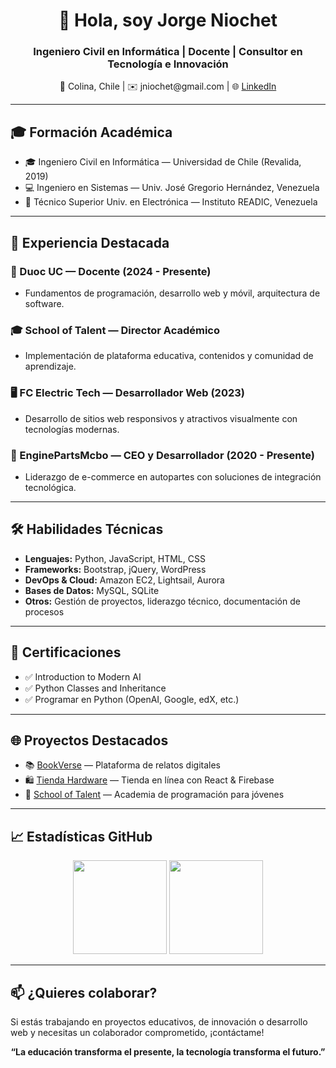 <h1 align="center">👋 Hola, soy Jorge Niochet</h1>
<h3 align="center">Ingeniero Civil en Informática | Docente | Consultor en Tecnología e Innovación</h3>

<p align="center">
  📍 Colina, Chile | ✉️ jniochet@gmail.com | 🌐 <a href="https://www.linkedin.com/in/jorge-niochet-526a9377">LinkedIn</a>
</p>

---

## 🎓 Formación Académica

- 🎓 Ingeniero Civil en Informática — Universidad de Chile (Revalida, 2019)
- 💻 Ingeniero en Sistemas — Univ. José Gregorio Hernández, Venezuela
- 🔌 Técnico Superior Univ. en Electrónica — Instituto READIC, Venezuela

---

## 💼 Experiencia Destacada

### 🚀 Duoc UC — Docente (2024 - Presente)
- Fundamentos de programación, desarrollo web y móvil, arquitectura de software.

### 🎓 School of Talent — Director Académico
- Implementación de plataforma educativa, contenidos y comunidad de aprendizaje.

### 🖥️ FC Electric Tech — Desarrollador Web (2023)
- Desarrollo de sitios web responsivos y atractivos visualmente con tecnologías modernas.

### 🧩 EnginePartsMcbo — CEO y Desarrollador (2020 - Presente)
- Liderazgo de e-commerce en autopartes con soluciones de integración tecnológica.

---

## 🛠️ Habilidades Técnicas

- **Lenguajes:** Python, JavaScript, HTML, CSS
- **Frameworks:** Bootstrap, jQuery, WordPress
- **DevOps & Cloud:** Amazon EC2, Lightsail, Aurora
- **Bases de Datos:** MySQL, SQLite
- **Otros:** Gestión de proyectos, liderazgo técnico, documentación de procesos

---

## 📜 Certificaciones

- ✅ Introduction to Modern AI
- ✅ Python Classes and Inheritance
- ✅ Programar en Python (OpenAI, Google, edX, etc.)

---

## 🌐 Proyectos Destacados

- 📚 [BookVerse](https://book-verse-sooty.vercel.app/) — Plataforma de relatos digitales
- 🛍️ [Tienda Hardware](https://github.com/carlosandressalgado/Tienda_hardware) — Tienda en línea con React & Firebase
- 🧠 [School of Talent](http://schooloftalent.cl) — Academia de programación para jóvenes

---

## 📈 Estadísticas GitHub

<p align="center">
  <img src="https://github-readme-stats.vercel.app/api?username=Jandtechnology&show_icons=true&theme=radical" height="150">
  <img src="https://github-readme-stats.vercel.app/api/top-langs/?username=Jandtechnology&layout=compact&theme=radical" height="150">
</p>

---

## 📫 ¿Quieres colaborar?

Si estás trabajando en proyectos educativos, de innovación o desarrollo web y necesitas un colaborador comprometido, ¡contáctame!

<p align="center"><strong>“La educación transforma el presente, la tecnología transforma el futuro.”</strong></p>
